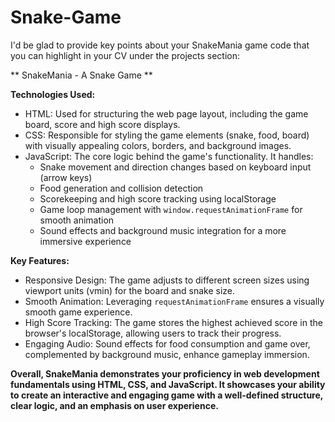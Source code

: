 # Snake-Game
I'd be glad to provide key points about your SnakeMania game code that you can highlight in your CV under the projects section:

** SnakeMania - A Snake Game **

**Technologies Used:**

* HTML: Used for structuring the web page layout, including the game board, score and high score displays.
* CSS: Responsible for styling the game elements (snake, food, board) with visually appealing colors, borders, and background images.
* JavaScript: The core logic behind the game's functionality. It handles:
    * Snake movement and direction changes based on keyboard input (arrow keys)
    * Food generation and collision detection
    * Scorekeeping and high score tracking using localStorage
    * Game loop management with `window.requestAnimationFrame` for smooth animation
    * Sound effects and background music integration for a more immersive experience

**Key Features:**

* Responsive Design: The game adjusts to different screen sizes using viewport units (vmin) for the board and snake size.
* Smooth Animation: Leveraging `requestAnimationFrame` ensures a visually smooth game experience.
* High Score Tracking: The game stores the highest achieved score in the browser's localStorage, allowing users to track their progress.
* Engaging Audio: Sound effects for food consumption and game over, complemented by background music, enhance gameplay immersion.

**Overall, SnakeMania demonstrates your proficiency in web development fundamentals using HTML, CSS, and JavaScript. It showcases your ability to create an interactive and engaging game with a well-defined structure, clear logic, and an emphasis on user experience.**
